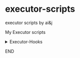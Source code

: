 # executor-scripts
executor scripts by ai&amp;j

My Executor scripts

<details>
<summary>Executor-Hooks </summary>

- This are the test hooks i created to test the executor what hooks is it compatible.

<details>
<summary>Test Hooks</summary>
[Test-Hooks](executor-hooks/test-hooks)
[Test-Hooks-Extended](executor-hooks/test-hooks-extended)

- So what it does is it tests your executor to see what hooks is compatible or possible.
- After executing this the test will start but use the script on a game with less protection to really start the test.
- If its successful, it should log it the log codes

0 - means failure
1 - success or working 
2 - exist but misconfigured means the use is quite different 
3 - available but blocked by game security

# For test hooks only the first part
Match it

[01] hookfunction  
[02] hookmetamethod  
[03] getnamecallmethod  
[04] getcallingscript  
[05] checkcaller  
[06] isexecutorclosure  
[07] identifyexecutor  
[08] rconsoleprint  
[09] rconsolewarn  
[10] rconsoleerr  
[11] rconsoleclear  
[12] gethui  
[13] syn.request  
[14] http_request  
[15] is_protosmasher_closure  
[16] getloadedmodules  
[17] getrawmetatable  
[18] debug.getmetatable  
[19] debug.getupvalue  
[20] debug.setupvalue  
[21] debug.getconstants  
[22] debug.setconstants  
[23] getgc  
[24] getupvalues  
[25] getclosure  
[26] getclosures  
[27] getreg  
[28] getsenv  
[29] getfenv  
[30] setfenv  
[31] newcclosure  
[32] writefile  
[33] readfile  
[34] delfile  
[35] setreadonly  
[36] decompile  
[37] islclosure  
[38] iscclosure  
[39] isluaclosure  
[40] clonefunction  
[41] replaceclosure  
[42] setfflag  
[43] fireclickdetector  
[44] firetouchinterest  
[45] fireproximityprompt  
[46] hook_signal  
[47] getproto  
[48] setproto  
[49] debug.traceback


# For the second part or scripts

🧠 EXECUTOR/DEBUG HOOKS

01. isexecutorclosure
02. checkcaller
03. hookfunction
04. hookmetamethod
05. newcclosure
06. getgenv
07. getrenv
08. getreg
09. getgc
10. getconnections
11. getupvalues
12. setupvalue
13. getconstants
14. setconstant
15. getinfo
16. debug.getupvalue
17. debug.setupvalue
18. debug.getinfo
19. debug.getlocal
20. debug.setlocal
21. debug.traceback

🔁 METATABLE HOOKS

22. hook __index
23. hook __newindex
24. hook __namecall
25. setreadonly
26. isreadonly

🧠 MEMORY/INTERNAL HOOKS

27. getrenv()._G
28. collectgarbage
29. rawset
30. rawget

📡 NETWORK / CLIENT-META

31. hookfunction on RemoteEvent:FireServer
32. hookfunction on RemoteFunction:InvokeServer

📊 ROBLOX PERFORMANCE STATS – CORE

33. Stats:GetTotalMemoryUsageMb()
34. Stats:GetMemoryUsageMbForTag("PhysicsParts")
35. Stats:GetDataSendKbps()
36. Stats:GetDataReceiveKbps()
37. Stats:GetServerStatsItem("Data Ping")
38. Stats:GetServerStatsItem("FPS")

🔬 ROBLOX PERFORMANCE STATS – ADVANCED

39. Stats:GetServerStatsItem("HeartbeatTimeMs")
40. Stats:GetServerStatsItem("PhysicsStepTimeMs")
41. Stats:GetServerStatsItem("MoveTimeMs")
42. Stats:GetServerStatsItem("RenderStepTimeMs")
43. Stats:GetMemoryUsageMbForTag("GraphicsTexture")
44. Stats:GetMemoryUsageMbForTag("Sounds")
45. Stats:GetMemoryUsageMbForTag("HttpCache")
46. Stats:GetMemoryUsageMbForTag("Navigation")
47. Stats:GetMemoryUsageMbForTag("Animations")
48. Stats:GetMemoryUsageMbForTag("Internal")
49. Stats:GetMemoryUsageMbForTag("CSG")

</details>

The above should suffice for now.

</details>

END
